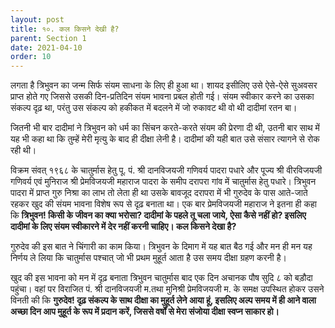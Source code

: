 ```yaml
---
layout: post
title: १०. कल किसने देखी है?
parent: Section 1
date: 2021-04-10
order: 10
---
```


लगता है त्रिभुवन का जन्म सिर्फ संयम साधना के लिए ही हुआ था। शायद इसीलिए उसे ऐसे-ऐसे सुअवसर प्राप्त होते गए जिससे उसकी दिन-प्रतिदिन संयम भावना प्रबल होती गई। संयम स्वीकार करने का उसका संकल्प दृढ़ था, परंतु उस संकल्प को हकीकत में बदलने में जो रुकावट थी वो थी दादीमां रतन बा।

जितनी भी बार दादीमां ने त्रिभुवन को धर्म का सिंचन करते-करते संयम की प्रेरणा दी थी, उतनी बार साथ में यह भी कहा था कि तुम्हें मेरी मृत्यु के बाद ही दीक्षा लेनी है। दादीमां की यही बात उसे संसार त्यागने से रोक रही थी।

विक्रम संवत्‌ १९६८ के चातुर्मास हेतु पू. पं. श्री दानविजयजी गणिवर्य पादरा पधारे और पूज्य श्री वीरविजयजी गणिवर्य एवं मुनिराज श्री प्रेमविजयजी महाराज पादरा के समीप दरापरा गांव में चातुर्मास हेतु पधारे। त्रिभुवन पादरा में प्राप्त गुरु निश्रा का लाभ तो लेता ही था उसके बावजूद दरापरा में भी गुरुदेव के पास आते-जाते रहकर खुद की संयम भावना विशेष रूप से दृढ़ बनाता था। एक बार प्रेमविजयजी महाराज ने इतना ही कहा कि **त्रिभुवन! किसी के जीवन का क्‍या भरोसा? दादीमां के पहले तू चला जाये, ऐसा कैसे नहीं हो? इसलिए दादीमां के लिए संयम स्वीकारने में देर नहीं करनी चाहिए। कल किसने देखा है?**

गुरुदेव की इस बात ने चिंगारी का काम किया। त्रिभुवन के दिमाग में यह बात बैठ गई और मन ही मन यह निर्णय ले लिया कि चातुर्मास पश्चात्‌ जो भी प्रथम मुहूर्त आता है उस समय दीक्षा ग्रहण करनी है।

खुद की इस भावना को मन में दृढ़ बनाता त्रिभुवन चातुर्मास बाद एक दिन अचानक पौष सुदि ८ को बड़ौदा पहुंचा। वहां पर विराजित पं. श्री दानविजयजी म.तथा मुनिश्री प्रेमविजयजी म. के समक्ष उपस्थित होकर उसने विनती की कि **गुरुदेव! दृढ़ संकल्प के साथ दीक्षा का मुहूर्त लेने आया हूं, इसलिए अल्प समय में ही आने वाला अच्छा दिन आप मुहूर्त के रूप में प्रदान करें, जिससे वर्षों से मेरा संजोया दीक्षा स्वप्न साकार हो।**